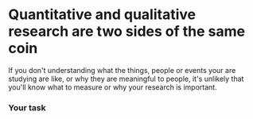# Quantitative and qualitative research are two sides of the same coin



If you don't understanding what the things, people or events your are studying are like, or why they are meaningful to people, it's unlikely that you'll know what to measure or why your research is important. 

### Your task
